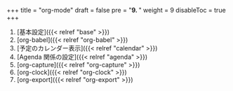 +++
title = "org-mode"
draft = false
pre = "<b>9. </b>"
weight = 9
disableToc = true
+++

1.  [基本設定]({{< relref "base" >}})
2.  [org-babel]({{< relref "org-babel" >}})
3.  [予定のカレンダー表示]({{< relref "calendar" >}})
4.  [Agenda 関係の設定]({{< relref "agenda" >}})
5.  [org-capture]({{< relref "org-capture" >}})
6.  [org-clock]({{< relref "org-clock" >}})
7.  [org-export]({{< relref "org-export" >}})
